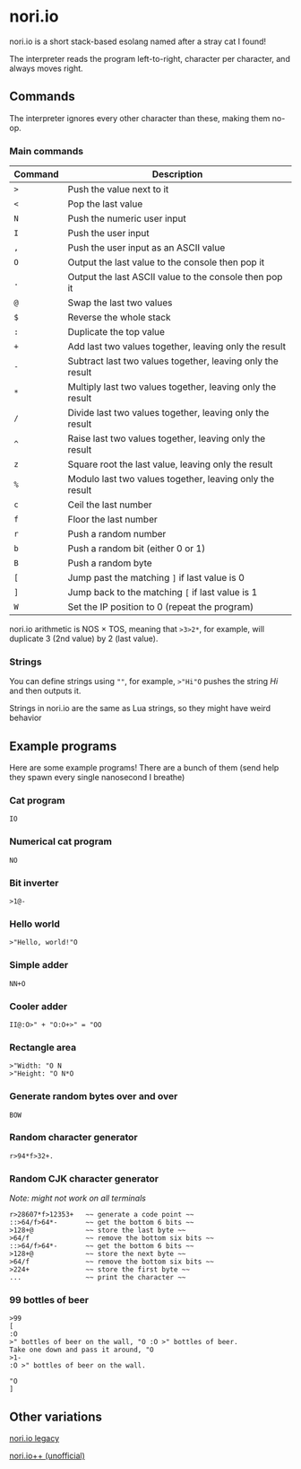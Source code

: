 # nori.io

nori.io is a short stack-based esolang named after a stray cat I found!

The interpreter reads the program left-to-right, character per character, and always moves right.

## Commands

The interpreter ignores every other character than these, making them no-op.

### Main commands

| Command     | Description                                                   |
| ----------- | ------------------------------------------------------------- |
| `>`         | Push the value next to it                                     |
| `<`         | Pop the last value                                            |
| `N`         | Push the numeric user input                                   |
| `I`         | Push the user input                                           |
| `,`         | Push the user input as an ASCII value                         |
| `O`         | Output the last value to the console then pop it              |
| `.`         | Output the last ASCII value to the console then pop it        |
| `@`         | Swap the last two values                                      |
| `$`         | Reverse the whole stack                                       |
| `:`         | Duplicate the top value                                       |
| `+`         | Add last two values together, leaving only the result         |
| `-`         | Subtract last two values together, leaving only the result    |
| `*`         | Multiply last two values together, leaving only the result    |
| `/`         | Divide last two values together, leaving only the result      |
| `^`         | Raise last two values together, leaving only the result       |
| `z`         | Square root the last value, leaving only the result           |
| `%`         | Modulo last two values together, leaving only the result      |
| `c`         | Ceil the last number                                          |
| `f`         | Floor the last number                                         |
| `r`         | Push a random number                                          |
| `b`         | Push a random bit (either 0 or 1)                             |
| `B`         | Push a random byte                                            |
| `[`         | Jump past the matching `]` if last value is 0                 |
| `]`         | Jump back to the matching `[` if last value is 1              |
| `W`         | Set the IP position to 0 (repeat the program)                 |

nori.io arithmetic is NOS × TOS, meaning that `>3>2*`, for example, will duplicate 3 (2nd value) by 2 (last value).

### Strings

You can define strings using `""`, for example, `>"Hi"O` pushes the string *Hi* and then outputs it.

Strings in nori.io are the same as Lua strings, so they might have weird behavior

## Example programs

Here are some example programs! There are a bunch of them (send help they spawn every single nanosecond I breathe)

### Cat program

```IO```

### Numerical cat program

```NO```

### Bit inverter

```>1@-```

### Hello world

```>"Hello, world!"O```

### Simple adder

```NN+O```

### Cooler adder

```II@:O>" + "O:O+>" = "OO```

### Rectangle area

```nio
>"Width: "O N
>"Height: "O N*O
```

### Generate random bytes over and over

```BOW```

### Random character generator

```r>94*f>32+.```

### Random CJK character generator

*Note: might not work on all terminals*

```nio
r>28607*f>12353+   ~~ generate a code point ~~
::>64/f>64*-       ~~ get the bottom 6 bits ~~
>128+@             ~~ store the last byte ~~
>64/f              ~~ remove the bottom six bits ~~
::>64/f>64*-       ~~ get the bottom 6 bits ~~
>128+@             ~~ store the next byte ~~
>64/f              ~~ remove the bottom six bits ~~
>224+              ~~ store the first byte ~~
...                ~~ print the character ~~
```

### 99 bottles of beer

```nio
>99
[
:O
>" bottles of beer on the wall, "O :O >" bottles of beer.
Take one down and pass it around, "O
>1-
:O >" bottles of beer on the wall.

"O
]
```

## Other variations

[nori.io legacy](https://scratch.mit.edu/projects/819125582/)

[nori.io++ (unofficial)](https://github.com/MoshiKoi/noripp)
